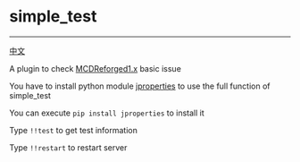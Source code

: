 # simple_test
-----
[中文](https://github.com/rickyhoho/simple_test/blob/master/README_cn.md)

A plugin to check [MCDReforged1.x](https://github.com/Fallen-Breath/MCDReforged) basic issue

You have to install python module [jproperties](https://pypi.org/project/jproperties/) to use the full function of simple_test

You can execute `pip install jproperties` to install it

Type `!!test` to get test information

Type `!!restart` to restart server
